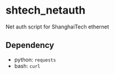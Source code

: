 # shtech\_netauth
Net auth script for ShanghaiTech ethernet

## Dependency
- python: `requests`
- bash: `curl`
